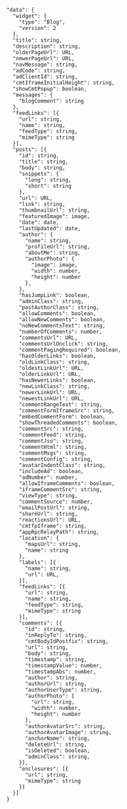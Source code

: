     "data": {
      "widget": {
        "type": "Blog",
        "version": 2
      },
      "title": string,
      "description": string,
      "olderPageUrl": URL,
      "newerPageUrl": URL,
      "navMessage": string,
      "adCode": string,
      "adClientId": string,
      "cmtIframeInitialHeight": string,
      "showCmtPopup": boolean,
      "messages": {
        "blogComment": string
      },
      "feedLinks": [{
        "url": string,
        "name": string,
        "feedType": string,
        "mimeType": string
      }],
      "posts": [{
        "id": string,
        "title": string,
        "body": string,
        "snippets": {
          "long": string,
          "short": string
        },
        "url": URL,
        "link": string,
        "thumbnailUrl": string,
        "featuredImage": image,
        "date": date,
        "lastUpdated": date,
        "author": {
          "name": string,
          "profileUrl": string,
          "aboutMe": string,
          "authorPhoto": {
            "image": image,
            "width": number,
            "height": number
          },
        },
        "hasJumpLink": boolean,
        "adminClass": string,
        "postAuthorClass": string,
        "allowComments": boolean,
        "allowNewComments": boolean,
        "noNewCommentsText": string,
        "numberOfComments": number,
        "commentsUrl": URL,
        "commentsUrlOnclick": string,
        "commentPagingRequired": boolean,
        "hasOlderLinks": boolean,
        "oldLinkClass": string,
        "oldestLinkUrl": URL,
        "olderLinkUrl": URL,
        "hasNewerLinks": boolean,
        "newLinkClass": string,
        "newerLinkUrl": URL,
        "newestLinkUrl": URL,
        "commentRangeText": string,
        "commentFormIframeSrc": string,
        "embedCommentForm": boolean,
        "showThreadedComments": boolean,
        "commentSrc": string,
        "commentFeed": string,
        "commentJso": string,
        "commentHtml": string,
        "commentMsgs": string,
        "commentConfig": string,
        "avatarIndentClass": string,
        "includeAd": boolean,
        "adNumber": number,
        "allowIframeComments": boolean,
        "iframeCommentSrc": string,
        "viewType": string,
        "commentSource": number,
        "emailPostUrl": string,
        "shareUrl": string,
        "reactionsUrl": URL,
        "cmtfpIframe": string,
        "appRpcRelayPath": string,
        "location": {
          "mapsUrl": string,
          "name": string
        },
        "labels": [{
          "name": string,
          "url": URL,
        }],
        "feedLinks": [{
          "url": string,
          "name": string,
          "feedType": string,
          "mimeType": string
        }],
        "comments": [{
          "id": string,
          "inReplyTo": string,
          "cmtBodyIdPostfix": string,
          "url": string,
          "body": string,
          "timestamp": string,
          "timestampValue": number,
          "timestampAbs": number,
          "author": string,
          "authorUrl": string,
          "authorUserType": string,
          "authorPhoto": {
            "url": string,
            "width": number,
            "height": number
          },
          "authorAvatarSrc": string,
          "authorAvatarImage": string,
          "anchorName": string,
          "deleteUrl": string,
          "isDeleted": boolean,
          "adminClass": string,
        }],
        "enclosures": [{
          "url": string,
          "mimeType": string
        }]
      }]
    }
